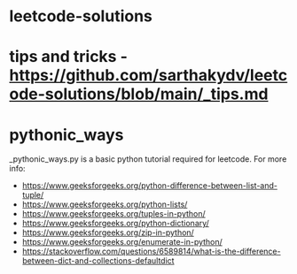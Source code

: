 # leetcode-solutions

# tips and tricks - https://github.com/sarthakydv/leetcode-solutions/blob/main/_tips.md

# pythonic_ways
_pythonic_ways.py is a basic python tutorial required for leetcode.
For more info:
- https://www.geeksforgeeks.org/python-difference-between-list-and-tuple/
- https://www.geeksforgeeks.org/python-lists/
- https://www.geeksforgeeks.org/tuples-in-python/
- https://www.geeksforgeeks.org/python-dictionary/
- https://www.geeksforgeeks.org/zip-in-python/
- https://www.geeksforgeeks.org/enumerate-in-python/
- https://stackoverflow.com/questions/6589814/what-is-the-difference-between-dict-and-collections-defaultdict

